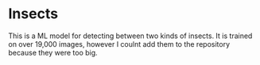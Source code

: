 # Insects
This is a ML model for detecting between two kinds of insects. It is trained on over 19,000 images, however I coulnt add them to the repository because they were too big.
